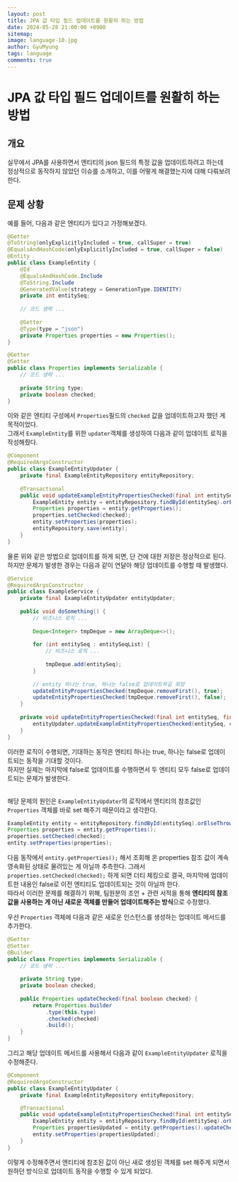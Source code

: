 ```yaml
---
layout:	post
title: JPA 값 타입 필드 업데이트를 원활히 하는 방법
date: 2024-05-28 21:00:00 +0900
sitemap: 
image: language-10.jpg
author: GyuMyung
tags: language
comments: true
---
```


# JPA 값 타입 필드 업데이트를 원활히 하는 방법
## 개요
실무에서 JPA를 사용하면서 엔티티의 json 필드의 특정 값을 업데이트하려고 하는데 정상적으로 동작하지 않았던 이슈를 소개하고, 이를 어떻게 해결했는지에 대해 다뤄보려 한다. <br/>

## 문제 상황
예를 들어, 다음과 같은 엔티티가 있다고 가정해보겠다. <br/>

```java
@Getter
@ToString(onlyExplicitlyIncluded = true, callSuper = true)
@EqualsAndHashCode(onlyExplicitlyIncluded = true, callSuper = false)
@Entity
public class ExampleEntity {
    @Id
    @EqualsAndHashCode.Include
    @ToString.Include
    @GeneratedValue(strategy = GenerationType.IDENTITY)
    private int entitySeq;
    
    // 코드 생략 ...
    
    @Setter
    @Type(type = "json")
    private Properties properties = new Properties();
}

@Getter
@Setter
public class Properties implements Serializable {
    // 코드 생략 ...
    
    private String type;
    private boolean checked;
}
```

이와 같은 엔티티 구성에서 `Properties`필드의 `checked` 값을 업데이트하고자 했던 게 목적이었다. <br/>
그래서 `ExampleEntity`를 위한 `updater`객체를 생성하여 다음과 같이 업데이트 로직을 작성해줬다. <br/>

```java
@Component
@RequiredArgsConstructor
public class ExampleEntityUpdater {
    private final ExampleEntityRepository entityRepository;
    
	@Transactional
    public void updateExampleEntityPropertiesChecked(final int entitySeq, final boolean checked) {
        ExampleEntity entity = entityRepository.findById(entitySeq).orElseThrow(() -> new Exception("해당하는 ExampleEntity를 찾을 수 없습니다."));
        Properties properties = entity.getProperties();
        properties.setChecked(checked);
        entity.setProperties(properties);
        entityRepository.save(entity);
    }
}
```

물론 위와 같은 방법으로 업데이트를 하게 되면, 단 건에 대한 저장은 정상적으로 된다. <br/>
하지만 문제가 발생한 경우는 다음과 같이 연달아 해당 업데이트를 수행할 때 발생했다. <br/>

```java
@Service
@RequiredArgsConstructor
public class ExampleService {
    private final ExampleEntityUpdater entityUpdater;
    
    public void doSomething() {
        // 비즈니스 로직 ...
        
        Deque<Integer> tmpDeque = new ArrayDeque<>();
        
        for (int entitySeq : entitySeqList) {
            // 비즈니스 로직 ...
            
            tmpDeque.add(entitySeq);
        }
        
        // entity 하나는 true, 하나는 false로 업데이트하길 희망
        updateEntityPropertiesChecked(tmpDeque.removeFirst(), true);
        updateEntityPropertiesChecked(tmpDeque.removeFirst(), false);
    }
    
    private void updateEntityPropertiesChecked(final int entitySeq, final boolean checked) {
        entityUpdater.updateExampleEntityPropertiesChecked(entitySeq, checked);
    }
}
```

이러한 로직이 수행되면, 기대하는 동작은 엔티티 하나는 true, 하나는 false로 업데이트되는 동작을 기대할 것이다. <br/>
하지만 실제는 마지막에 false로 업데이트를 수행하면서 두 엔티티 모두 false로 업데이트되는 문제가 발생한다. <br/><br/>

해당 문제의 원인은 `ExampleEntityUpdater`의 로직에서 엔티티의 참조값인 `Properties` 객체를 바로 set 해주기 때문이라고 생각한다. <br/>

```java
ExampleEntity entity = entityRepository.findById(entitySeq).orElseThrow(() -> new Exception("해당하는 ExampleEntity를 찾을 수 없습니다."));
Properties properties = entity.getProperties();
properties.setChecked(checked);
entity.setProperties(properties);
```

다음 동작에서 `entity.getProperties();` 해서 조회해 온 properties 참조 값이 계속 영속화된 상태로 물려있는 게 아닐까 추측한다. 그래서 `properties.setChecked(checked);` 하게 되면 더티 체킹으로 결국, 마지막에 업데이트한 내용인 false로 이전 엔티티도 업데이트되는 것이 아닐까 한다. <br/>
따라서 이러한 문제를 해결하기 위해, 팀원분의 조언 + 관련 서적을 통해 **엔티티의 참조값을 사용하는 게 아닌 새로운 객체를 만들어 업데이트해주는 방식**으로 수정했다. <br/>

우선 `Properties` 객체에 다음과 같은 새로운 인스턴스를 생성하는 업데이트 메서드를 추가한다. <br/>

```java
@Getter
@Setter
@Builder
public class Properties implements Serializable {
    // 코드 생략 ...
    
    private String type;
    private boolean checked;
    
    public Properties updateChecked(final boolean checked) {
        return Properties.builder
            .type(this.type)
            .checked(checked)
            .build();
    }
}
```

그리고 해당 업데이트 메서드를 사용해서 다음과 같이 `ExampleEntityUpdater` 로직을 수정해준다. <br/>

```java
@Component
@RequiredArgsConstructor
public class ExampleEntityUpdater {
    private final ExampleEntityRepository entityRepository;

    @Transactional
    public void updateExampleEntityPropertiesChecked(final int entitySeq, final boolean checked) {
        ExampleEntity entity = entityRepository.findById(entitySeq).orElseThrow(() -> new Exception("해당하는 ExampleEntity를 찾을 수 없습니다."));
        Properties propertiesUpdated = entity.getProperties().updateChecked(checked);
        entity.setProperties(propertiesUpdated);
    }
}
```

이렇게 수정해주면서 엔티티에 참조된 값이 아닌 새로 생성된 객체를 set 해주게 되면서 원하던 방식으로 업데이트 동작을 수행할 수 있게 되었다. <br/>
